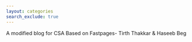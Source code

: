 ```yaml
---
layout: categories
search_exclude: true
---
```

A modified blog for CSA Based on Fastpages- Tirth Thakkar & Haseeb Beg   




